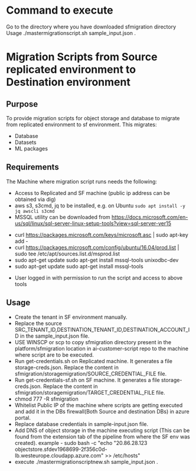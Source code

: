 # Command to execute
Go to the directory where you have downloaded sfmigration directory
Usage ./mastermigrationscript.sh sample_input.json .

# Migration Scripts from Source replicated environment to Destination environment


## Purpose
To provide migration scripts for object storage and database to migrate from replicated environment to sf environment.
This migrates:
* Database
* Datasets
* ML packages


## Requirements
The Machine where migration script runs needs the following:
* Access to Replicated and SF machine (public ip address can be obtained via dig)
* aws s3, s3cmd, jq to be installed, e.g. on Ubuntu ```sudo apt install -y jq awscli s3cmd```
* MSSQL utility can be downloaded from https://docs.microsoft.com/en-us/sql/linux/sql-server-linux-setup-tools?view=sql-server-ver15
 - curl https://packages.microsoft.com/keys/microsoft.asc | sudo apt-key add -
 - curl https://packages.microsoft.com/config/ubuntu/16.04/prod.list | sudo tee /etc/apt/sources.list.d/msprod.list
 - sudo apt-get update 
   sudo apt-get install mssql-tools unixodbc-dev
 - sudo apt-get update 
   sudo apt-get install mssql-tools  
* User logged in with permission to run the script and access to above tools


## Usage
* Create the tenant in SF environment manually.
* Replace the source SRC_TENANT_ID,DESTINATION_TENANT_ID,DESTINATION_ACCOUNT_ID in the sample_input.json file.
* USE WINSCP or scp to copy sfmigration directory present in the platform/sfmigration location in ai-customer-script repo to the machine where script are to be executed. 
* Run get-credentials.sh on Replicated machine. It generates a file storage-creds.json. Replace the content in sfmigration/storagemigration/SOURCE_CREDENTIAL_FILE file.
* Run get-credentials-sf.sh on SF machine. It generates a file storage-creds.json. Replace the content in sfmigration/storagemigration/TARGET_CREDENTIAL_FILE file.
* chmod 777 -R sfmigration
* Whitelist Public IP of the machine where scripts are getting executed and add it in the DBs firewall(Both Source and destination DBs) in azure portal.
* Replace database credentials in sample-input.json file.
* Add DNS of object storage in the machine executing script (This can be found from the extension tab of the pipeline from where the SF env was created).
example - sudo bash -c "echo \"20.86.28.123    objectstore.sfdev1968699-2f356c0d-lb.westeurope.cloudapp.azure.com\" >> /etc/hosts"
* execute ./mastermigrationscriptnew.sh sample_input.json .
 
